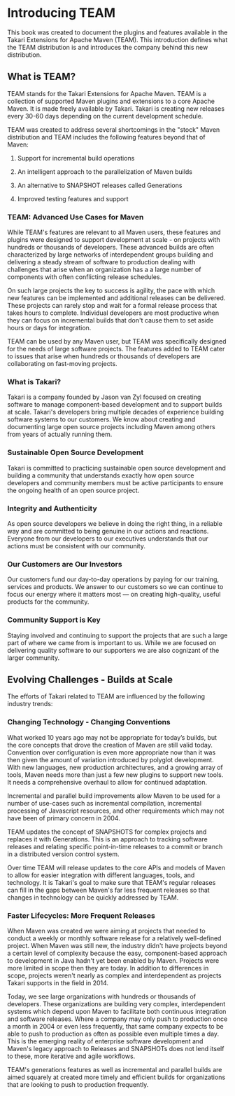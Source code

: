 # Introducing TEAM

This book was created to document the plugins and features available in the
Takari Extensions for Apache Maven (TEAM). This introduction defines what the
TEAM distribution is and introduces the company behind this new
distribution.

## What is TEAM?

TEAM stands for the Takari Extensions for Apache Maven. TEAM is a collection of
supported Maven plugins and extensions to a core Apache Maven. It is made freely
available by Takari. Takari is creating new releases every 30-60 days depending
on the current development schedule.

TEAM was created to address several shortcomings in the "stock" Maven
distribution and TEAM includes the following features beyond that of Maven:

1. Support for incremental build operations

1. An intelligent approach to the parallelization of Maven builds

1. An alternative to SNAPSHOT releases called Generations

1. Improved testing features and support

### TEAM: Advanced Use Cases for Maven

While TEAM's features are relevant to all Maven users, these features and
plugins were designed to support development at scale - on projects with
hundreds or thousands of developers. These advanced builds are often
characterized by large networks of interdependent groups building and delivering
a steady stream of software to production dealing with challenges that arise
when an organization has a a large number of components with often conflicting
release schedules.

On such large projects the key to success is agility, the pace with which new
features can be implemented and additional releases can be delivered. These
projects can rarely stop and wait for a formal release process that takes hours
to complete. Individual developers are most productive when they can focus on
incremental builds that don't cause them to set aside hours or days for
integration.

TEAM can be used by any Maven user, but TEAM was specifically designed for the
needs of large software projects. The features added to TEAM cater to issues that
arise when hundreds or thousands of developers are collaborating on fast-moving
projects.

### What is Takari?

Takari is a company founded by Jason van Zyl focused on creating software to
manage component-based development and to support builds at scale. Takari's
developers bring multiple decades of experience building software systems to our
customers. We know about creating and documenting large open source projects
including Maven among others from years of actually running them.

### Sustainable Open Source Development

Takari is committed to practicing sustainable open source development and
building a community that understands exactly how open source developers and
community members must be active participants to ensure the ongoing health of an
open source project.

### Integrity and Authenticity

As open source developers we believe in doing the right thing, in a reliable
way and are committed to being genuine in our actions and reactions. Everyone
from our developers to our executives understands that our actions must be
consistent with our community.

### Our Customers are Our Investors

Our customers fund our day-to-day operations by paying for our training,
services and products. We answer to our customers so we can continue to focus
our energy where it matters most — on creating high-quality, useful products for
the community.

### Community Support is Key

Staying involved and continuing to support the projects that are such a large
part of where we came from is important to us. While we are focused on
delivering quality software to our supporters we are also cognizant of the
larger community.

## Evolving Challenges - Builds at Scale

The efforts of Takari related to TEAM are influenced by the following industry
trends:

### Changing Technology - Changing Conventions

What worked 10 years ago may not be appropriate for today’s builds, but the
core concepts that drove the creation of Maven are still valid today. Convention
over configuration is even more appropriate now than it was then given the
amount of variation introduced by polyglot development. With new languages, new
production architectures, and a growing array of tools, Maven needs more than
just a few new plugins to support new tools. It needs a comprehensive overhaul
to allow for continued adaptation.

Incremental and parallel build improvements allow Maven to be used for a number
of use-cases such as incremental compilation, incremental processing of
Javascript resources, and other requirements which may not have been of primary
concern in 2004.

TEAM updates the concept of SNAPSHOTS for complex projects and replaces it with
Generations. This is an approach to tracking software releases and relating
specific point-in-time releases to a commit or branch in a distributed version
control system.

Over time TEAM will release updates to the core APIs and models of Maven to
allow for easier integration with different languages, tools, and technology. It
is Takari's goal to make sure that TEAM's regular releases can fill in the gaps
between Maven's far less frequent releases so that changes in technology can be
quickly addressed by TEAM.

### Faster Lifecycles: More Frequent Releases

When Maven was created we were aiming at projects that needed to conduct a
weekly or monthly software release for a relatively well-defined project. When
Maven was still new, the industry didn't have projects beyond a certain level of
complexity because the easy, component-based approach to development in Java
hadn't yet been enabled by Maven. Projects were more limited in scope then they
are today. In addition to differences in scope, projects weren't nearly as
complex and interdependent as projects Takari supports in the field in 2014.

Today, we see large organizations with hundreds or thousands of developers.
These organizations are building very complex, interdependent systems which
depend upon Maven to facilitate both continuous integration and software
releases. Where a company may only push to production once a month in 2004 or
even less frequently, that same company expects to be able to push to production
as often as possible even multiple times a day. This is the emerging reality of
enterprise software development and Maven's legacy approach to Releases and
SNAPSHOTs does not lend itself to these, more iterative and agile workflows.

TEAM's generations features as well as incremental and parallel builds are aimed
squarely at created more timely and efficient builds for organizations that are
looking to push to production frequently.
